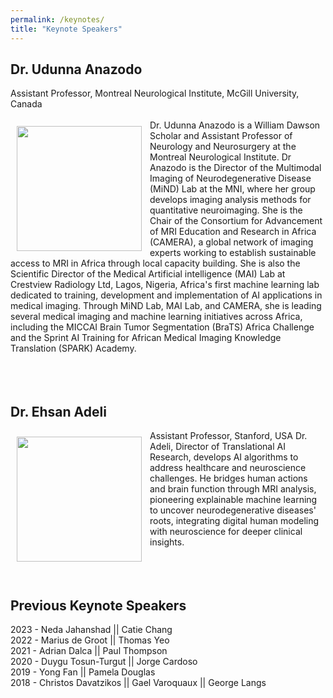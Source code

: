 ```yaml
---
permalink: /keynotes/
title: "Keynote Speakers"
---
```


## Dr. Udunna Anazodo
Assistant Professor, Montreal Neurological Institute, McGill University, Canada
<br>
<br>
<img align="left" src="https://mlcnworkshop.github.io/images/Lawson-Udunna.png" width="200 px" style="padding: 10px">
Dr. Udunna Anazodo is a William Dawson Scholar and Assistant Professor of Neurology and Neurosurgery at the Montreal Neurological Institute. Dr Anazodo is the Director of the Multimodal Imaging of Neurodegenerative Disease (MiND) Lab at the MNI, where her group develops imaging analysis methods for quantitative neuroimaging. She is the Chair of the Consortium for Advancement of MRI Education and Research in Africa (CAMERA), a global network of imaging experts working to establish sustainable access to MRI in Africa through local capacity building. She is also the Scientific Director of the Medical Artificial intelligence (MAI) Lab at Crestview Radiology Ltd, Lagos, Nigeria, Africa's first machine learning lab dedicated to training, development and implementation of AI applications in medical imaging. Through MiND Lab, MAI Lab, and CAMERA, she is leading several medical imaging and machine learning initiatives across Africa, including the MICCAI Brain Tumor Segmentation (BraTS) Africa Challenge and the Sprint AI Training for African Medical Imaging Knowledge Translation (SPARK) Academy.
<br>
<br>
<br>
<br>
## Dr. Ehsan Adeli
Assistant Professor, Stanford, USA
<img align="left" src="https://mlcnworkshop.github.io/images/Ehsan.jpg" width="200 px" style="padding: 10px">
Dr. Adeli, Director of Translational AI Research, develops AI algorithms to address healthcare and neuroscience challenges. He bridges human actions and brain function through MRI analysis, pioneering explainable machine learning to uncover neurodegenerative diseases' roots, integrating digital human modeling with neuroscience for deeper clinical insights.
<br>
<br>
<br>
<br>

## Previous Keynote Speakers
2023 - Neda Jahanshad || Catie Chang
<br>
2022 - Marius de Groot || Thomas Yeo
<br>
2021 - Adrian Dalca || Paul Thompson 
<br>
2020 - Duygu Tosun-Turgut || Jorge Cardoso 
<br>
2019 - Yong Fan || Pamela Douglas
<br>
2018 - Christos Davatzikos || Gael Varoquaux || George Langs
<br>
